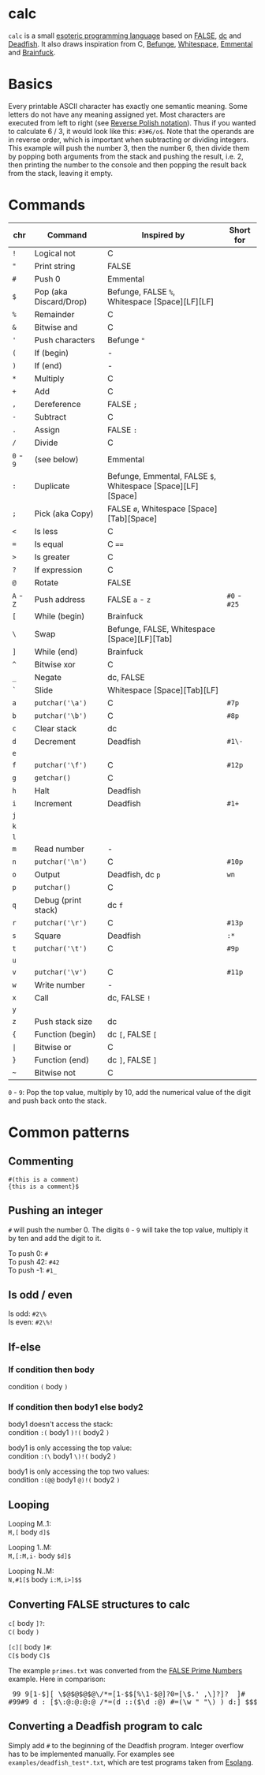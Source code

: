 # calc
`calc` is a small [esoteric programming language](https://en.wikipedia.org/wiki/Esoteric_programming_language "esoteric programming language") based on [FALSE](https://esolangs.org/wiki/FALSE "FALSE"), [dc](https://esolangs.org/wiki/Dc "dc") and [Deadfish](https://esolangs.org/wiki/Deadfish "Deadfish"). It also draws inspiration from C, [Befunge](https://esolangs.org/wiki/Befunge "Befunge"), [Whitespace](https://esolangs.org/wiki/Whitespace "Whitespace"), [Emmental](https://esolangs.org/wiki/Emmental "Emmental") and [Brainfuck](https://esolangs.org/wiki/Brainfuck "Brainfuck").

# Basics
Every printable ASCII character has exactly one semantic meaning. Some letters do not have any meaning assigned yet. Most characters are executed from left to right (see [Reverse Polish notation](https://en.wikipedia.org/wiki/Reverse_Polish_notation "RPN")). Thus if you wanted to calculate 6 / 3, it would look like this: `#3#6/o$`. Note that the operands are in reverse order, which is important when subtracting or dividing integers. This example will push the number 3, then the number 6, then divide them by popping both arguments from the stack and pushing the result, i.e. 2, then printing the number to the console and then popping the result back from the stack, leaving it empty.

# Commands

|chr                |Command               |Inspired by                                                      |Short for   |
|-------------------|----------------------|-----------------------------------------------------------------|------------|
|`!`                |Logical not           |C                                                                |            |
|`"`                |Print string          |FALSE                                                            |            |
|`#`                |Push 0                |Emmental                                                         |            |
|`$`                |Pop (aka Discard/Drop)|Befunge, FALSE `%`, Whitespace \[Space\]\[LF\]\[LF\]             |            |
|`%`                |Remainder             |C                                                                |            |
|`&`                |Bitwise and           |C                                                                |            |
|`'`                |Push characters       |Befunge `"`                                                      |            |
|`(`                |If (begin)            |-                                                                |            |
|`)`                |If (end)              |-                                                                |            |
|`*`                |Multiply              |C                                                                |            |
|`+`                |Add                   |C                                                                |            |
|`,`                |Dereference           |FALSE `;`                                                        |            |
|`-`                |Subtract              |C                                                                |            |
|`.`                |Assign                |FALSE `:`                                                        |            |
|`/`                |Divide                |C                                                                |            |
|`0` - `9`          |(see below)           |Emmental                                                         |            |
|`:`                |Duplicate             |Befunge, Emmental, FALSE `$`, Whitespace \[Space\]\[LF\]\[Space\]|            |
|`;`                |Pick (aka Copy)       |FALSE `ø`, Whitespace \[Space\]\[Tab\]\[Space\]                  |            |
|`<`                |Is less               |C                                                                |            |
|`=`                |Is equal              |C `==`                                                           |            |
|`>`                |Is greater            |C                                                                |            |
|`?`                |If expression         |C                                                                |            |
|`@`                |Rotate                |FALSE                                                            |            |
|`A` - `Z`          |Push address          |FALSE `a` - `z`                                                  |`#0` - `#25`|
|`[`                |While (begin)         |Brainfuck                                                        |            |
|`\`                |Swap                  |Befunge, FALSE, Whitespace \[Space\]\[LF\]\[Tab\]                |            |
|`]`                |While (end)           |Brainfuck                                                        |            |
|`^`                |Bitwise xor           |C                                                                |            |
|`_`                |Negate                |dc, FALSE                                                        |            |
|<code>&#96;</code> |Slide                 |Whitespace \[Space\]\[Tab\]\[LF\]                                |            |
|`a`                |`putchar('\a')`       |C                                                                |`#7p`       |
|`b`                |`putchar('\b')`       |C                                                                |`#8p`       |
|`c`                |Clear stack           |dc                                                               |            |
|`d`                |Decrement             |Deadfish                                                         |`#1\-`      |
|`e`                |                      |                                                                 |            |
|`f`                |`putchar('\f')`       |C                                                                |`#12p`      |
|`g`                |`getchar()`           |C                                                                |            |
|`h`                |Halt                  |Deadfish                                                         |            |
|`i`                |Increment             |Deadfish                                                         |`#1+`       |
|`j`                |                      |                                                                 |            |
|`k`                |                      |                                                                 |            |
|`l`                |                      |                                                                 |            |
|`m`                |Read number           |-                                                                |            |
|`n`                |`putchar('\n')`       |C                                                                |`#10p`      |
|`o`                |Output                |Deadfish, dc `p`                                                 |`wn`        |
|`p`                |`putchar()`           |C                                                                |            |
|`q`                |Debug (print stack)   |dc `f`                                                           |            |
|`r`                |`putchar('\r')`       |C                                                                |`#13p`      |
|`s`                |Square                |Deadfish                                                         |`:*`        |
|`t`                |`putchar('\t')`       |C                                                                |`#9p`       |
|`u`                |                      |                                                                 |            |
|`v`                |`putchar('\v')`       |C                                                                |`#11p`      |
|`w`                |Write number          |-                                                                |            |
|`x`                |Call                  |dc, FALSE `!`                                                    |            |
|`y`                |                      |                                                                 |            |
|`z`                |Push stack size       |dc                                                               |            |
|`{`                |Function (begin)      |dc `[`, FALSE `[`                                                |            |
|<code>&#124;</code>|Bitwise or            |C                                                                |            |
|`}`                |Function (end)        |dc `]`, FALSE `]`                                                |            |
|`~`                |Bitwise not           |C                                                                |            |

`0` - `9`: Pop the top value, multiply by 10, add the numerical value of the digit and push back onto the stack.

# Common patterns

## Commenting
`#(this is a comment)`  
`{this is a comment}$`

## Pushing an integer

`#` will push the number 0. The digits `0` - `9` will take the top value, multiply it by ten and add the digit to it.

To push 0: `#`  
To push 42: `#42`  
To push -1: `#1_`

## Is odd / even

Is odd: `#2\%`  
Is even: `#2\%!`

## If-else

### If condition then body

condition `(` body `)`

### If condition then body1 else body2

body1 doesn't access the stack:  
condition `:(` body1 `)!(` body2 `)`

body1 is only accessing the top value:  
condition `:(\` body1 `\)!(` body2 `)`

body1 is only accessing the top two values:  
condition `:(@@` body1 `@)!(` body2 `)`

## Looping

Looping M..1:  
`M,[` body `d]$`

Looping 1..M:  
`M,[:M,i-` body `$d]$`

Looping N..M:  
`N,#1[$` body `i:M,i>]$$`

## Converting FALSE structures to calc

`c[` body `]?`:  
`C(` body `)`

`[c][` body `]#`:  
`C[$` body `C]$`

The example `primes.txt` was converted from the [FALSE Prime Numbers](http://strlen.com/false-language "FALSE Prime Numbers") example. Here in comparison:  
<pre> 99 9[1-$][ \$@$@$@$@\/*=[1-$$[%\1-$@]?0=[\$.' ,\]?]?  ]#
#99#9 d : [$\:@:@:@:@ /*=(d ::($\d :@) #=(\w " "\) ) d:] $$$</pre>

## Converting a Deadfish program to calc

Simply add `#` to the beginning of the Deadfish program. Integer overflow has to be implemented manually. For examples see `examples/deadfish_test*.txt`, which are test programs taken from [Esolang](https://esolangs.org/wiki/Deadfish#Example_program "Esolang").
